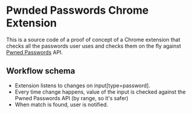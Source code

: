 # Pwnded Passwords Chrome Extension
This is a source code of a proof of concept of a Chrome extension that checks all the passwords user uses and checks them on the fly against [Pwned Passwords](https://haveibeenpwned.com/Passwords) API.

## Workflow schema
- Extension listens to changes on input[type=password].
- Every time change happens, value of the input is checked against the Pwned Passwords API (by range, so it's safer)
- When match is found, user is notified.